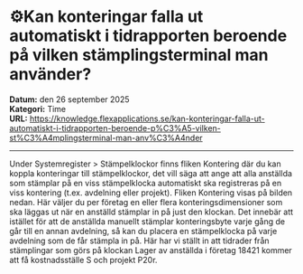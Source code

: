 # ⚙️Kan konteringar falla ut automatiskt i tidrapporten beroende på vilken stämplingsterminal man använder?

**Datum:** den 26 september 2025  
**Kategori:** Time  
**URL:** https://knowledge.flexapplications.se/kan-konteringar-falla-ut-automatiskt-i-tidrapporten-beroende-p%C3%A5-vilken-st%C3%A4mplingsterminal-man-anv%C3%A4nder

---

Under
Systemregister > Stämpelklockor
finns fliken
Kontering
där du kan koppla konteringar till stämpelklockor, det vill säga att ange att alla anställda som stämplar på en viss stämpelklocka automatiskt ska registreras på en viss kontering (t.ex. avdelning eller projekt).
Fliken
Kontering
visas på bilden nedan. Här väljer du per företag en eller flera konteringsdimensioner som ska läggas ut när en anställd stämplar in på just den klockan. Det innebär att istället för att de anställda manuellt stämplar konteringsbyte varje gång de går till en annan avdelning, så kan du placera en stämpelklocka på varje avdelning som de får stämpla in på.
Här har vi ställt in att tidrader från stämplingar som görs på klockan
Lager
av anställda i företag 18421 kommer att få kostnadsställe S och projekt P20r.
